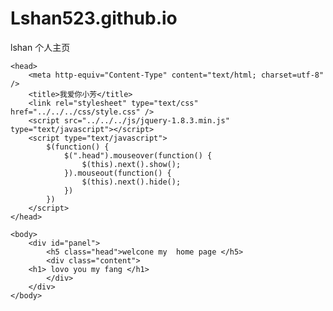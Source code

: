 # Lshan523.github.io
lshan 个人主页

<!DOCTYPE html PUBLIC "-//W3C//DTD XHTML 1.0 Transitional//EN" "http://www.w3.org/TR/xhtml1/DTD/xhtml1-transitional.dtd">
<html xmlns="http://www.w3.org/1999/xhtml">

	<head>
		<meta http-equiv="Content-Type" content="text/html; charset=utf-8" />
		<title>我爱你小芳</title>
		<link rel="stylesheet" type="text/css" href="../../../css/style.css" />
		<script src="../../../js/jquery-1.8.3.min.js" type="text/javascript"></script>
		<script type="text/javascript">
			$(function() {
				$(".head").mouseover(function() {
					$(this).next().show();
				}).mouseout(function() {
					$(this).next().hide();
				})
			})
		</script>
	</head>

	<body>
		<div id="panel">
			<h5 class="head">welcone my  home page </h5>
			<div class="content">
        <h1> lovo you my fang </h1>
			</div>
		</div>
	</body>

</html>
